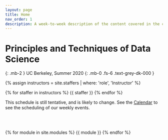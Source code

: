 ```yaml
---
layout: page
title: Home
nav_order: 1
description: A week-to-week description of the content covered in the course.
---
```


# Principles and Techniques of Data Science
{: .mb-2 }
UC Berkeley, Summer 2020
{: .mb-0 .fs-6 .text-grey-dk-000 }

<div>

{% assign instructors = site.staffers | where: 'role', 'Instructor' %}
<div class="role">
  {% for staffer in instructors %}
  {{ staffer }}
  {% endfor %}

</div>

This schedule is still tentative, and is likely to change. See the <a href="{{ site.baseurl }}/calendar">Calendar</a> to see the scheduling of our weekly events.

<br><br>

{% for module in site.modules %}
{{ module }}
{% endfor %}
